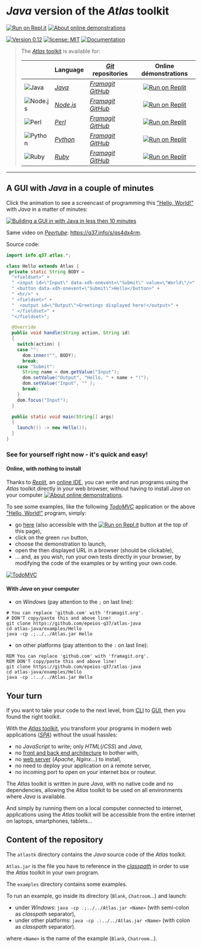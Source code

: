# *Java* version of the *Atlas* toolkit

[![Run on Repl.it](https://q37.info/s/kpm7xhfm.png)](https://q37.info/s/3vwk3h3n)  [![About online demonstrations](https://img.shields.io/badge/about-online%20demonstrations-informational)](https://q37.info/s/sssznrb4)

[![Version 0.12](https://img.shields.io/static/v1.svg?&color=90b4ed&label=Version&message=0.12&style=for-the-badge)](http://github.com/epeios-q37/atlas-java/)
[![license: MIT](https://img.shields.io/github/license/epeios-q37/atlas-java?color=yellow&style=for-the-badge)](https://github.com/epeios-q37/atlas-java/blob/master/LICENSE)
[![Documentation](https://img.shields.io/static/v1?label=documentation&message=atlastk.org&color=ff69b4&style=for-the-badge)](https://atlastk.org)  



> The [*Atlas* toolkit](https://atlastk.org) is available for:
> 
> | &nbsp;&nbsp;&nbsp;&nbsp;&nbsp;&nbsp;&nbsp;&nbsp; | Language | [*Git*](https://en.wikipedia.org/wiki/Git) repositories | Online démonstrations
> |-|-|-|:-:|
> | ![Java](https://q37.info/s/sgb9nq7x.svg) | [*Java*](https://q37.info/s/qtnkp9w4)  | [*Framagit*](https://framagit.org/epeios-q37/atlas-java) [*GitHub*](https://github.com/epeios-q37/atlas-java) | [![Run on Replit](https://q37.info/s/kpm7xhfm.png)](https://q37.info/s/3vwk3h3n) |
> | ![Node.js](https://q37.info/s/b9ctj4bb.svg) | [*Node.js*](https://q37.info/s/3d7hr733) | [*Framagit*](https://framagit.org/epeios-q37/atlas-node) [*GitHub*](https://github.com/epeios-q37/atlas-node) | [![Run on Replit](https://q37.info/s/kpm7xhfm.png)](https://q37.info/s/st7gccd4) |
> | ![Perl](https://q37.info/s/v9qkzvhk.svg) | [*Perl*](https://q37.info/s/4nvmwjgg)  | [*Framagit*](https://framagit.org/epeios-q37/atlas-perl) [*GitHub*](https://github.com/epeios-q37/atlas-perl) | [![Run on Replit](https://q37.info/s/kpm7xhfm.png)](https://q37.info/s/h3h34zgq) |
> | ![Python](https://q37.info/s/t4s3p4rk.svg) | [*Python*](https://q37.info/s/pd7j9k4r)  | [*Framagit*](https://framagit.org/epeios-q37/atlas-python) [*GitHub*](https://github.com/epeios-q37/atlas-python) | [![Run on Replit](https://q37.info/s/kpm7xhfm.png)](https://q37.info/s/vwpsw73v) |
> | ![Ruby](https://q37.info/s/ngxztq4t.svg) | [*Ruby*](https://q37.info/s/gkfj3zpz)  | [*Framagit*](https://framagit.org/epeios-q37/atlas-ruby) [*GitHub*](https://github.com/epeios-q37/atlas-ruby) | [![Run on Replit](https://q37.info/s/kpm7xhfm.png)](https://q37.info/s/9thdtmjg) |




---

## A GUI with *Java* in a couple of minutes

Click the animation to see a screencast of programming this ["Hello, World!"](https://en.wikipedia.org/wiki/%22Hello,_World!%22_program) with *Java* in a matter of minutes:

[![Building a GUI in with *Java* in less then 10 minutes](https://q37.info/s/qp4z37pg.gif)](https://q37.info/s/vd9xz7jp)

Same video on [*Peertube*](https://en.wikipedia.org/wiki/PeerTube): <https://q37.info/s/qs4dx4rm>.

Source code:

```java
import info.q37.atlas.*;

class Hello extends Atlas {
 private static String BODY =
  "<fieldset>" +
  " <input id=\"Input\" data-xdh-onevent=\"Submit\" value=\"World\"/>" +
  " <button data-xdh-onevent=\"Submit\">Hello</button>" +
  " <hr/>" +
  " <fieldset>" +
  "  <output id=\"Output\">Greetings displayed here!</output>" +
  " </fieldset>" +
  "</fieldset>";

  @Override
  public void handle(String action, String id)
  {
    switch(action) {
    case "":
      dom.inner("", BODY);
      break;
    case "Submit":
      String name = dom.getValue("Input");
      dom.setValue("Output", "Hello, " + name + "!");
      dom.setValue("Input", "" );
      break;
    }
    dom.focus("Input");
  }

  public static void main(String[] args)
  {
    launch(() -> new Hello());
  }
}
```

### See for yourself right now - it's quick and easy!

#### Online, with nothing to install

Thanks to [*Replit*](https://q37.info/s/mxmgq3qm), an [online IDE](https://q37.info/s/zzkzbdw7), you can write and run programs using the *Atlas* toolkit directly in your web browser, without having to install *Java* on your computer [![About online demonstrations](https://img.shields.io/badge/about-online%20demonstrations-informational)](https://q37.info/s/sssznrb4).

To see some examples, like the following [*TodoMVC*](http://todomvc.com/) application or the above ["Hello, World!"](https://en.wikipedia.org/wiki/%22Hello,_World!%22_program) program, simply:
- go [here](https://q37.info/s/3vwk3h3n) (also accessible with the [![Run on Repl.it](https://q37.info/s/kpm7xhfm.png)](https://q37.info/s/3vwk3h3n) button at the top of this page),
-  click on the green `run` button,
-  choose the demonstration to launch,
-  open the then displayed URL in a browser (should be clickable), 
- … and, as you wish, run your own tests directly in your browser, by modifying the code of the examples or by writing your own code.

[![TodoMVC](https://q37.info/download/TodoMVC.gif "The TodoMVC application made with the Atlas toolkit")](https://q37.info/s/3vwk3h3n)

#### With *Java* on your computer

- on *Windows* (pay attention to the `;` on last line):
```
# You can replace 'github.com' with 'framagit.org'.
# DON'T copy/paste this and above line!
git clone https://github.com/epeios-q37/atlas-java
cd atlas-java/examples/Hello
java -cp .;../../Atlas.jar Hello
```

- on other platforms (pay attention to the `:` on last line):
```
REM You can replace 'github.com' with 'framagit.org'.
REM DON'T copy/paste this and above line!
git clone https://github.com/epeios-q37/atlas-java
cd atlas-java/examples/Hello
java -cp .:../../Atlas.jar Hello
```



## Your turn

If you want to take your code to the next level, from [CLI](https://q37.info/s/cnh9nrw9) to [GUI](https://q37.info/s/hw9n3pjs), then you found the right toolkit.

With the [*Atlas* toolkit](http://atlastk.org/), you transform your programs in modern web applications ([*SPA*](https://q37.info/s/7sbmxd3j)) without the usual hassles:
- no *JavaScript* to write; only *HTML*(/*CSS*) and *Java*,
- no [front and back end architecture](https://q37.info/s/px7hhztd) to bother with,
- no [web server](https://q37.info/s/n3hpwsht) (*Apache*, *Nginx*…) to install,
- no need to deploy your application on a remote server,
- no incoming port to open on your internet box or routeur.

The *Atlas* toolkit is written in pure *Java*, with no native code and no dependencies, allowing the *Atlas* toolkit to be used on all environments where *Java* is available. 

And simply by running them on a local computer connected to internet, applications using the *Atlas* toolkit will be accessible from the entire internet on laptops, smartphones, tablets…

## Content of the repository

The `atlastk` directory contains the *Java* source code of the *Atlas* toolkit.

`Atlas.jar` is the file you have to reference in the [*classpath*](https://en.wikipedia.org/wiki/Classpath_(Java)) in order to use the *Atlas* toolkit in your own program.

The `examples` directory contains some examples.

To run an example, go inside its directory (`Blank`, `Chatroom`…) and launch:

- under *Windows*: `java -cp .;../../Atlas.jar <Name>` (with semi-colon as *classpath* separator),
- under other platforms: `java -cp .:../../Atlas.jar <Name>` (with colon as *classpath* separator).

where `<Name>` is the name of the example (`Blank`, `Chatroom`…).